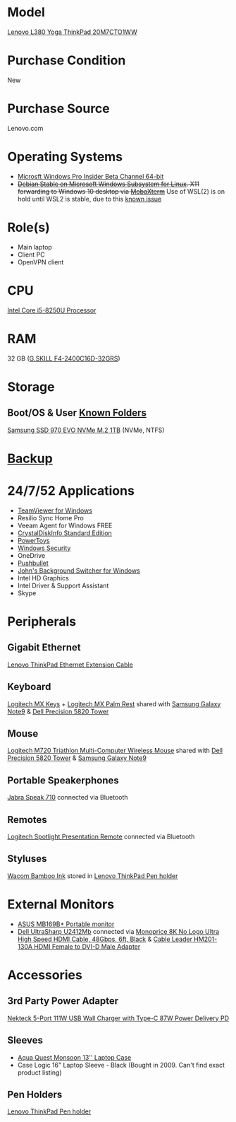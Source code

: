 # Model

[Lenovo L380 Yoga ThinkPad 20M7CTO1WW](https://pcsupport.lenovo.com/us/en/products/laptops-and-netbooks/thinkpad-l-series-laptops/thinkpad-l380-yoga-type-20m7-20m8/20m7/20m7cto1ww)

# Purchase Condition

New

# Purchase Source

Lenovo.com

# Operating Systems

* [Microsft Windows Pro Insider Beta Channel 64-bit](https://docs.microsoft.com/en-us/windows-insider/flight-hub/)
* ~~[Debian Stable on Microsoft Windows Subsystem for Linux](https://www.microsoft.com/en-us/p/debian/9msvkqc78pk6). X11 forwarding to Windows 10 desktop via [MobaXterm](https://mobaxterm.mobatek.net/)~~ Use of WSL(2) is on hold until WSL2 is stable, due to this [known issue](https://github.com/microsoft/WSL/issues/4103)

# Role(s)

* Main laptop
* Client PC
* OpenVPN client

# CPU

[Intel Core i5-8250U Processor](https://ark.intel.com/content/www/us/en/ark/products/124967/intel-core-i5-8250u-processor-6m-cache-up-to-3-40-ghz.html)

# RAM

32 GB ([G.SKILL F4-2400C16D-32GRS](http://www.gskill.com/product/2/197/1540867214/F4-2400C16D-32GRSRipjaws-DDR4-SO-DIMMDDR4-2400MHz-CL16-16-16-1.20V32GB-(2x16GB)))

# Storage

## Boot/OS & User [Known Folders](https://docs.microsoft.com/en-us/windows/win32/shell/known-folders)

[Samsung SSD 970 EVO NVMe M.2 1TB](https://www.samsung.com/us/computing/memory-storage/solid-state-drives/ssd-970-evo-nvme-m-2-1tb-mz-v7e1t0bw/) (NVMe, NTFS)

# [Backup](https://github.com/jdrch/Hardware/wiki/Mixed-Environment-Multilevel-Backup)

# 24/7/52 Applications

* [TeamViewer for Windows](https://www.teamviewer.com/en-us/download/windows/)
* Resilio Sync Home Pro
* Veeam Agent for Windows FREE
* [CrystalDiskInfo Standard Edition](https://crystalmark.info/en/software/crystaldiskinfo/)
* [PowerToys](https://github.com/microsoft/PowerToys)
* [Windows Security](https://www.microsoft.com/en-us/windows/comprehensive-security)
* OneDrive
* [Pushbullet](https://www.pushbullet.com/)
* [John's Background Switcher for Windows](https://johnsad.ventures/software/backgroundswitcher/)
* Intel HD Graphics
* Intel Driver & Support Assistant
* Skype

# Peripherals

## Gigabit Ethernet

[Lenovo ThinkPad Ethernet Extension Cable](https://www.lenovo.com/ca/en/accessories-and-monitors/cables-and-adapters/adapters/CABLE-BO-TP-Ethernet-Ext-Cable/p/4X90F84315)

## Keyboard

[Logitech MX Keys](https://www.logitech.com/en-us/products/keyboards/mx-keys-wireless-keyboard.920-009295.html) + [Logitech MX Palm Rest](https://www.logitech.com/en-us/products/keyboards/mx-palm-rest.956-000001.html) shared with [Samsung Galaxy Note9](https://github.com/jdrch/Hardware/blob/master/Samsung%20Galaxy%20Note9.md#keyboard) & [Dell Precision 5820 Tower](https://github.com/jdrch/Hardware/blob/master/Mine-%20No/Dell%20Precision%205820%20Tower.md#keyboard)

## Mouse

[Logitech M720 Triathlon Multi-Computer Wireless Mouse](https://www.logitech.com/en-us/product/m720-triathlon.910-004790.html) shared with [Dell Precision 5820 Tower](https://github.com/jdrch/Hardware/blob/master/Mine-%20No/Dell%20Precision%205820%20Tower.md#mouse) & [Samsung Galaxy Note9](https://github.com/jdrch/Hardware/blob/master/Samsung%20Galaxy%20Note9.md#mouse)

## Portable Speakerphones

[Jabra Speak 710](https://www.jabra.com/business/speakerphones/jabra-speak-series/jabra-speak-710) connected via Bluetooth

## Remotes

[Logitech Spotlight Presentation Remote](https://www.logitech.com/en-us/products/presenters/spotlight-presentation-remote.910-004654.html) connected via Bluetooth

## Styluses

[Wacom Bamboo Ink](https://www.wacom.com/en-us/products/stylus/bamboo-ink) stored in [Lenovo ThinkPad Pen holder](https://github.com/jdrch/Hardware/blob/master/Lenovo%20L380%20Yoga%20ThinkPad%2020M7CTO1WW.md#pen-holders)

# External Monitors

* [ASUS MB169B+ Portable monitor](https://github.com/jdrch/Hardware/blob/master/Monitors.md#connected-devices-not-24752)
* [Dell UltraSharp U2412Mb](https://github.com/jdrch/Hardware/blob/master/Mine-%20No/Dell%20Precision%205820%20Tower.md#external-monitors) connected via [Monoprice 8K No Logo Ultra High Speed HDMI Cable, 48Gbps, 6ft, Black](https://www.monoprice.com/product?p_id=42077) & [Cable Leader HM201-130A HDMI Female to DVI-D Male Adapter](https://www.cableleader.com/hdmi-female-to-dvi-d-male-adapter.html)

# Accessories

## 3rd Party Power Adapter

[Nekteck 5-Port 111W USB Wall Charger with Type-C 87W Power Delivery PD](https://www.nekteck.com/product/usb-if-certified-usb-c-charger-nekteck-5-port-111w-usb-wall-charger-with-type-c-87w-power-delivery-pd-charger-station-compatible-with-2017-macbook-pro-pixel-32xl-galaxy-s9-plus-ipad-pro-2018/)

## Sleeves

* [Aqua Quest Monsoon 13'' Laptop Case](http://aquaquestwaterproof.com/products/monsoon-13-laptop-case?variant=12446152360034)
* Case Logic 16" Laptop Sleeve - Black (Bought in 2009. Can't find exact product listing)

## Pen Holders

[Lenovo ThinkPad Pen holder](https://www.lenovo.com/us/en/accessories-and-monitors/pens-and-supplies/pen-holders/TAB-ACC-BO-ThinkPad-USB-Pen-Holder/p/4X80J67430)
